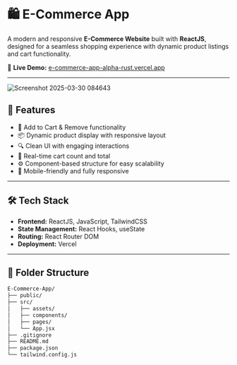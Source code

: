 # 🛍️ E-Commerce App

A modern and responsive **E-Commerce Website** built with **ReactJS**, designed for a seamless shopping experience with dynamic product listings and cart functionality.

🔗 **Live Demo:** [e-commerce-app-alpha-rust.vercel.app](https://e-commerce-app-alpha-rust.vercel.app/)

---
![Screenshot 2025-03-30 084643](https://github.com/user-attachments/assets/7c33b3a7-8554-469b-b5ef-2e2c75b4e7af)



## 🚀 Features

- 🛒 Add to Cart & Remove functionality
- 📦 Dynamic product display with responsive layout
- 🔍 Clean UI with engaging interactions
- 🧮 Real-time cart count and total
- ⚙️ Component-based structure for easy scalability
- 📱 Mobile-friendly and fully responsive

---

## 🛠️ Tech Stack

- **Frontend:** ReactJS, JavaScript, TailwindCSS
- **State Management:** React Hooks, useState
- **Routing:** React Router DOM
- **Deployment:** Vercel

---

## 📁 Folder Structure

```bash
E-Commerce-App/
├── public/
├── src/
│   ├── assets/
│   ├── components/
│   ├── pages/
│   └── App.jsx
├── .gitignore
├── README.md
├── package.json
└── tailwind.config.js
